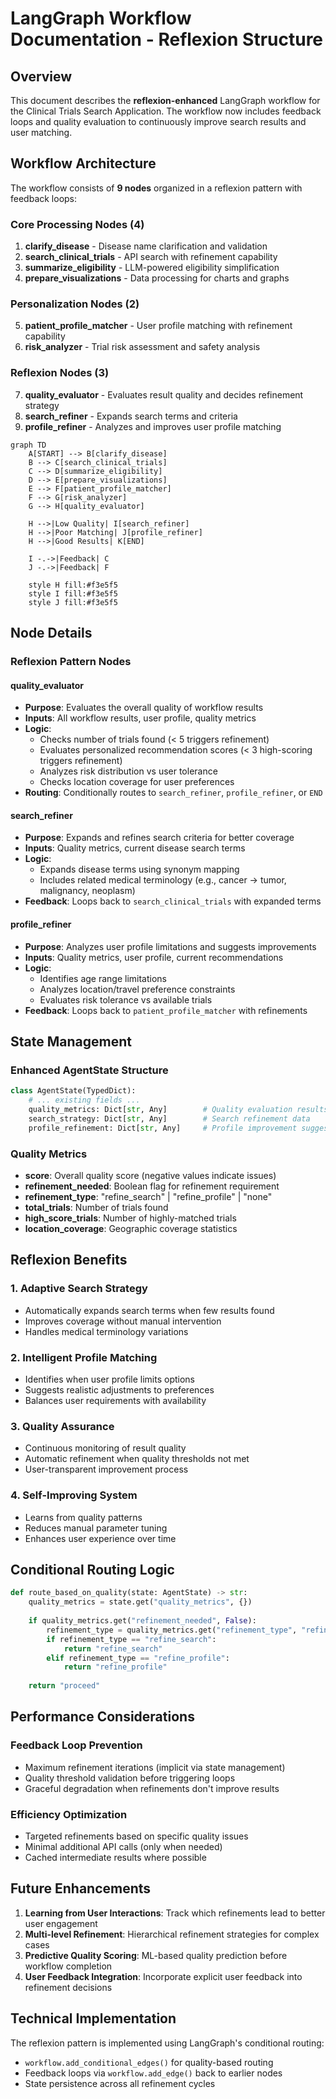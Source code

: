 # LangGraph Workflow Documentation - Reflexion Structure

## Overview

This document describes the **reflexion-enhanced** LangGraph workflow for the Clinical Trials Search Application. The workflow now includes feedback loops and quality evaluation to continuously improve search results and user matching.

## Workflow Architecture

The workflow consists of **9 nodes** organized in a reflexion pattern with feedback loops:

### Core Processing Nodes (4)
1. **clarify_disease** - Disease name clarification and validation
2. **search_clinical_trials** - API search with refinement capability
3. **summarize_eligibility** - LLM-powered eligibility simplification
4. **prepare_visualizations** - Data processing for charts and graphs

### Personalization Nodes (2)
5. **patient_profile_matcher** - User profile matching with refinement capability
6. **risk_analyzer** - Trial risk assessment and safety analysis

### Reflexion Nodes (3)
7. **quality_evaluator** - Evaluates result quality and decides refinement strategy
8. **search_refiner** - Expands search terms and criteria
9. **profile_refiner** - Analyzes and improves user profile matching

```mermaid
graph TD
    A[START] --> B[clarify_disease]
    B --> C[search_clinical_trials]
    C --> D[summarize_eligibility]
    D --> E[prepare_visualizations]
    E --> F[patient_profile_matcher]
    F --> G[risk_analyzer]
    G --> H[quality_evaluator]
    
    H -->|Low Quality| I[search_refiner]
    H -->|Poor Matching| J[profile_refiner]
    H -->|Good Results| K[END]
    
    I -.->|Feedback| C
    J -.->|Feedback| F
    
    style H fill:#f3e5f5
    style I fill:#f3e5f5
    style J fill:#f3e5f5
```

## Node Details

### Reflexion Pattern Nodes

#### quality_evaluator
- **Purpose**: Evaluates the overall quality of workflow results
- **Inputs**: All workflow results, user profile, quality metrics
- **Logic**: 
  - Checks number of trials found (< 5 triggers refinement)
  - Evaluates personalized recommendation scores (< 3 high-scoring triggers refinement)
  - Analyzes risk distribution vs user tolerance
  - Checks location coverage for user preferences
- **Routing**: Conditionally routes to `search_refiner`, `profile_refiner`, or `END`

#### search_refiner
- **Purpose**: Expands and refines search criteria for better coverage
- **Inputs**: Quality metrics, current disease search terms
- **Logic**: 
  - Expands disease terms using synonym mapping
  - Includes related medical terminology (e.g., cancer → tumor, malignancy, neoplasm)
- **Feedback**: Loops back to `search_clinical_trials` with expanded terms

#### profile_refiner
- **Purpose**: Analyzes user profile limitations and suggests improvements
- **Inputs**: Quality metrics, user profile, current recommendations
- **Logic**:
  - Identifies age range limitations
  - Analyzes location/travel preference constraints
  - Evaluates risk tolerance vs available trials
- **Feedback**: Loops back to `patient_profile_matcher` with refinements

## State Management

### Enhanced AgentState Structure
```python
class AgentState(TypedDict):
    # ... existing fields ...
    quality_metrics: Dict[str, Any]        # Quality evaluation results
    search_strategy: Dict[str, Any]        # Search refinement data
    profile_refinement: Dict[str, Any]     # Profile improvement suggestions
```

### Quality Metrics
- **score**: Overall quality score (negative values indicate issues)
- **refinement_needed**: Boolean flag for refinement requirement
- **refinement_type**: "refine_search" | "refine_profile" | "none"
- **total_trials**: Number of trials found
- **high_score_trials**: Number of highly-matched trials
- **location_coverage**: Geographic coverage statistics

## Reflexion Benefits

### 1. **Adaptive Search Strategy**
- Automatically expands search terms when few results found
- Improves coverage without manual intervention
- Handles medical terminology variations

### 2. **Intelligent Profile Matching**
- Identifies when user profile limits options
- Suggests realistic adjustments to preferences
- Balances user requirements with availability

### 3. **Quality Assurance**
- Continuous monitoring of result quality
- Automatic refinement when quality thresholds not met
- User-transparent improvement process

### 4. **Self-Improving System**
- Learns from quality patterns
- Reduces manual parameter tuning
- Enhances user experience over time

## Conditional Routing Logic

```python
def route_based_on_quality(state: AgentState) -> str:
    quality_metrics = state.get("quality_metrics", {})
    
    if quality_metrics.get("refinement_needed", False):
        refinement_type = quality_metrics.get("refinement_type", "refine_search")
        if refinement_type == "refine_search":
            return "refine_search"
        elif refinement_type == "refine_profile":
            return "refine_profile"
    
    return "proceed"
```

## Performance Considerations

### Feedback Loop Prevention
- Maximum refinement iterations (implicit via state management)
- Quality threshold validation before triggering loops
- Graceful degradation when refinements don't improve results

### Efficiency Optimization
- Targeted refinements based on specific quality issues
- Minimal additional API calls (only when needed)
- Cached intermediate results where possible

## Future Enhancements

1. **Learning from User Interactions**: Track which refinements lead to better user engagement
2. **Multi-level Refinement**: Hierarchical refinement strategies for complex cases
3. **Predictive Quality Scoring**: ML-based quality prediction before workflow completion
4. **User Feedback Integration**: Incorporate explicit user feedback into refinement decisions

## Technical Implementation

The reflexion pattern is implemented using LangGraph's conditional routing:
- `workflow.add_conditional_edges()` for quality-based routing
- Feedback loops via `workflow.add_edge()` back to earlier nodes
- State persistence across all refinement cycles
